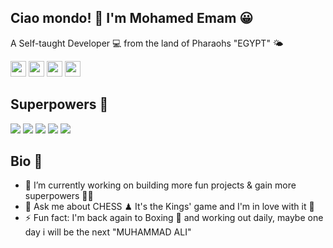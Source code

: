 ## Ciao mondo! 👋 I'm Mohamed Emam 😀
A Self-taught Developer 💻 from the land of Pharaohs "EGYPT" 🌤

[<img src="https://img.shields.io/badge/Portfolio-282C34?logo=about.me" height="25"/>](https://www.mohamedemam.com)
[<img src="https://img.shields.io/badge/Gmail-282C34?logo=gmail" height="25"/>](mailto:realMohamedEmam@gmail.com)
[<img src="https://img.shields.io/badge/LinkedIn-282C34?logo=linkedin&logoColor=0077B5" height="25"/>](https://www.linkedin.com/in/realMohamedEmam)
[<img src="https://img.shields.io/badge/Codepen-282C34?logo=codepen" height="25"/>](https://codepen.io/realMohamedEmam)

## Superpowers 💪
<p>
<img src="https://img.shields.io/badge/HTML-282C34?logo=html5" />
<img src="https://img.shields.io/badge/CSS-282C34?logo=css3&logoColor=1572B6" />
<img src="https://img.shields.io/badge/JavaScript-282C34?logo=javascript" />
<img src="https://img.shields.io/badge/SASS-282C34?logo=sass" />
<img src="https://img.shields.io/badge/Git-282C34?logo=git" />
</p>

## Bio 📖
- 🔭 I’m currently working on building more fun projects & gain more superpowers 🐱‍🏍
- 💬 Ask me about CHESS ♟ It's the Kings' game and I'm in love with it 🤩
- ⚡ Fun fact: I'm back again to Boxing 🥊 and working out daily, maybe one day i will be the next "MUHAMMAD ALI" 
